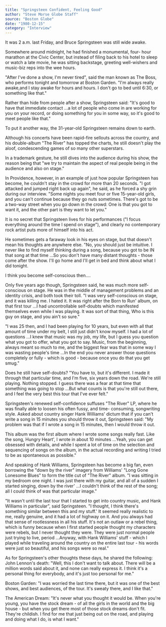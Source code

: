 ```yaml
---
title: "Springsteen Confident, Feeling Good"
author: "Steve Morse Globe Staff"
source: "Boston Globe"
date: "1980-12-15"
category: "Interview"
---
```


It was 2 a.m. last Friday, and Bruce Springsteen was still wide awake.

Somewhere around midnight, he had finished a monumental, four- hour marathon at the Civic Center, but instead of filing back to his hotel to sleep or watch a late movie, he was sitting backstage, greeting well-wishers and music-biz reps into the wee hours.

"After I've done a show, I'm never tired", said the man known as The Boss, who performs tonight and tomorrow at Boston Garden. "I'm always really awake,and I stay awake for hours and hours. I don't go to bed until 6:30, or something like that."

Rather than hide from people after a show, Springsteen said: "It's good to have that immediate contact ...a lot of people who come in are working for you on your record, or doing something for you in some way, so it's good to meet people like that."

To put it another way, the 31-year-old Springsteen remains down to earth.

Although his concerts have been rapid-fire sellouts across the country, and his double-album "The River" has topped the charts, he still doesn't play the aloof, condescending games of so many other superstars.

In a trademark gesture, he still dives into the audience during his show, the reason being that "we try to maintain the aspect of real people being in the audience and also on stage."

In Providence, however, in an example of just how popular Springsteen has become, he couldn't stay in the crowd for more than 20 seconds. "I got attacked and jumped right back up again", he said, as he forced a shy grin during our interview. "Some nights you meet four or five 15-year-old girls, and you can't continue because they go nuts sometimes. There's got to be a two-way street when you go down in the crowd: One is that you got to want it, and the other part is they want to let you."

It is no secret that Springsteen lives for his performances ("I focus everything around the time I spend on stage"), and clearly no contemporary rock artist puts more of himself into his act.

He sometimes gets a faraway look in his eyes on stage, but that doesn't mean his thoughts are anywhere else. "No, you should just be intuitive. I never like to find myself thinking during a song, because you got to be IN that song at that time ...So you don't have many distant thoughts \- those come after the show. I'll go home and I'll get in bed and think about what I did tonight.

I think you become self-conscious then....

Only five years ago though, Springsteen said, he was much more self- conscious on stage. He was in the middle of management problems and an identity crisis, and both took their toll. "I was very self-conscious on stage, and it was killing me. I hated it. It was right after the Born to Run' album, on that first tour ...I had uncontrollable self-doubts which manifested themselves even while I was playing. It was sort of that thing, Who is this guy on stage, and you ain't so sure."

"I was 25 then, and I had been playing for 10 years, but even with all that amount of time under my belt, I still just didn't know myself. I had a lot of questions ...I knew that music was my job, my life, but I guess you question what you got to offer, what you got to say. Music, from the beginning, always meant so much to me, and the biggest fear was that in some way I was wasting people's time ...In the end you never answer those questions completely or fully - which is good - because once you do that you get smug."

Does he still have self-doubts? "You have to, but it's different. I made it through that particular time, and I'm five, six years down the road. We're still playing. Nothing stopped. I guess there was a fear at that time that something was going to stop ...But what counts is that you're still out there, and I feel the very best this tour that I've ever felt."

Springsteen's renewed self-confidence suffuses "The River" LP, where he was finally able to loosen his often fussy, and time- consuming, songwriting style. Asked about country singer Hank Williams' dictum that if you can't write a song in 15 minutes you should throw it out, Springsteen said: "My problem was that if I wrote a song in 15 minutes, then I would throw it out.

This album was the first album where I wrote some songs really fast. Like the song, Hungry Heart', I wrote in about 10 minutes ...Yeah, you can get obsessed with details, and while I spent a lot of time on the selection and sequencing of songs on the album, in the actual recording and writing I tried to be as spontaneous as possible."

And speaking of Hank Williams, Springsteen has become a big fan, even borrowing the "down by the river" imagery from Williams' "Long Gone Lonesome Blues" to form the title cut of "The River" album. "I was sitting in my bedroom one night. I was just there with my guitar, and all of a sudden I started singing, down by the river' ...I couldn't think of the rest of the song; all I could think of was that particular image."

"It wasn't until the last tour that I started to get into country music, and Hank Williams in particular", said Springsteen. "I thought, I think there's something similar between this and my stuff.' It seemed really realistic to me, really genuine, and it had a lot of highway on it. And you always had that sense of rootlessness in all his stuff. It's not an outlaw or a rebel thing, which is funny because when I first started people thought my characters were rebels, but I never thought they were. They were just normal people just trying to live, period ...Anyway, with Hank Williams' stuff - which I played while traveling around the country on the entire last tour - his words were just so beautiful, and his songs were so real."

As for Springsteen's other thoughts these days, he shared the following: John Lennon's death: "Well, this I don't want to talk about. There will be a million words said about it, and none can really express it. I think it's a personal thing for everybody, and it's just too personal for me."

Boston Garden: "I was worried the last time there, but it was one of the best shows, and best audiences, of the tour. It's sweaty there, and I like that."

The American Dream: "It's never what you thought it would be. When you're young, you have the stock dream - of all the girls in the world and the big house - but when you get there most of those stock dreams don't fit. They're childish. I find for me that just being out on the road, and playing and doing what I do, is what I want."